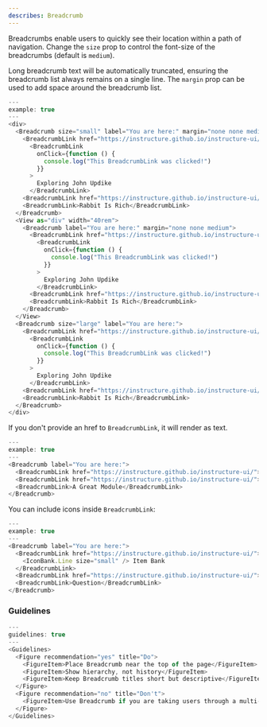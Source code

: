 ```yaml
---
describes: Breadcrumb
---
```


Breadcrumbs enable users to quickly see their location within a path of navigation. Change the `size` prop to control the font-size of the breadcrumbs
(default is `medium`).

Long breadcrumb text will be automatically truncated, ensuring the
breadcrumb list always remains on a single line. The `margin` prop can be
used to add space around the breadcrumb list.

```js
---
example: true
---
<div>
  <Breadcrumb size="small" label="You are here:" margin="none none medium">
    <BreadcrumbLink href="https://instructure.github.io/instructure-ui/">English 204</BreadcrumbLink>
      <BreadcrumbLink
        onClick={function () {
          console.log("This BreadcrumbLink was clicked!")
        }}
      >
        Exploring John Updike
      </BreadcrumbLink>
    <BreadcrumbLink href="https://instructure.github.io/instructure-ui/">The Rabbit Novels</BreadcrumbLink>
    <BreadcrumbLink>Rabbit Is Rich</BreadcrumbLink>
  </Breadcrumb>
  <View as="div" width="40rem">
    <Breadcrumb label="You are here:" margin="none none medium">
      <BreadcrumbLink href="https://instructure.github.io/instructure-ui/">English 204</BreadcrumbLink>
        <BreadcrumbLink
          onClick={function () {
            console.log("This BreadcrumbLink was clicked!")
          }}
        >
          Exploring John Updike
        </BreadcrumbLink>
      <BreadcrumbLink href="https://instructure.github.io/instructure-ui/">The Rabbit Novels</BreadcrumbLink>
      <BreadcrumbLink>Rabbit Is Rich</BreadcrumbLink>
    </Breadcrumb>
  </View>
  <Breadcrumb size="large" label="You are here:">
    <BreadcrumbLink href="https://instructure.github.io/instructure-ui/">English 204</BreadcrumbLink>
      <BreadcrumbLink
        onClick={function () {
          console.log("This BreadcrumbLink was clicked!")
        }}
      >
        Exploring John Updike
      </BreadcrumbLink>
    <BreadcrumbLink href="https://instructure.github.io/instructure-ui/">The Rabbit Novels</BreadcrumbLink>
    <BreadcrumbLink>Rabbit Is Rich</BreadcrumbLink>
  </Breadcrumb>
</div>
```

If you don't provide an href to `BreadcrumbLink`, it will render as text.

```js
---
example: true
---
<Breadcrumb label="You are here:">
  <BreadcrumbLink href="https://instructure.github.io/instructure-ui/">Course A</BreadcrumbLink>
  <BreadcrumbLink href="https://instructure.github.io/instructure-ui/">Modules</BreadcrumbLink>
  <BreadcrumbLink>A Great Module</BreadcrumbLink>
</Breadcrumb>
```

You can include icons inside `BreadcrumbLink`:

```js
---
example: true
---
<Breadcrumb label="You are here:">
  <BreadcrumbLink href="https://instructure.github.io/instructure-ui/">
    <IconBank.Line size="small" /> Item Bank
  </BreadcrumbLink>
  <BreadcrumbLink href="https://instructure.github.io/instructure-ui/">History</BreadcrumbLink>
  <BreadcrumbLink>Question</BreadcrumbLink>
</Breadcrumb>
```

### Guidelines

```js
---
guidelines: true
---
<Guidelines>
  <Figure recommendation="yes" title="Do">
    <FigureItem>Place Breadcrumb near the top of the page</FigureItem>
    <FigureItem>Show hierarchy, not history</FigureItem>
    <FigureItem>Keep Breadcrumb titles short but descriptive</FigureItem>
  </Figure>
  <Figure recommendation="no" title="Don't">
    <FigureItem>Use Breadcrumb if you are taking users through a multi-step process</FigureItem>
  </Figure>
</Guidelines>
```

